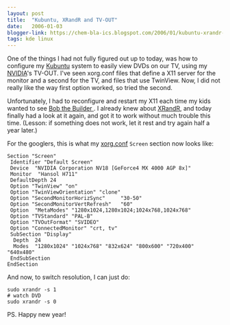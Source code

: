 ```yaml
---
layout: post
title:  "Kubuntu, XRandR and TV-OUT"
date:   2006-01-03
blogger-link: https://chem-bla-ics.blogspot.com/2006/01/kubuntu-xrandr-and-tv-out.html
tags: kde linux
---
```


One of the things I had not fully figured out up to today, was how to configure my [Kubuntu](http://www.kubuntu.org/) system to easily view DVDs on our TV,
using my [NVIDIA](http://www.nvidia.com/)'s TV-OUT. I've seen xorg.conf files that define a X11 server for the monitor and a second for the TV, and files
that use TwinView. Now, I did not really like the way first option worked, so tried the second.

Unfortunately, I had to reconfigure and restart my X11 each time my kids wanted to see [Bob the Builder <i class="fa-solid fa-recycle fa-xs"></i>](https://nl.wikipedia.org/wiki/Bob_de_Bouwer).
I already knew about [XRandR](http://wiki.x.org/X11R6.8.1/doc/Xrandr.3.html), and today finally had a look at it again, and got it to work without much
trouble this time. (Lesson: if something does not work, let it rest and try again half a year later.)

For the googlers, this is what my [xorg.conf](http://wiki.x.org/X11R6.8.0/doc/xorg.conf.5.html) `Screen` section now looks like:

```
Section "Screen"
 Identifier "Default Screen"
 Device  "NVIDIA Corporation NV18 [GeForce4 MX 4000 AGP 8x]"
 Monitor  "Hansol H711"
 DefaultDepth 24
 Option "TwinView" "on"
 Option "TwinViewOrientation" "clone"
 Option "SecondMonitorHorizSync"     "30-50"
 Option "SecondMonitorVertRefresh"   "60"
 Option  "MetaModes" "1280x1024,1280x1024;1024x768,1024x768"
 Option "TVStandard" "PAL-B"
 Option "TVOutFormat" "SVIDEO"
 Option "ConnectedMonitor" "crt, tv"
 SubSection "Display"
  Depth  24
  Modes  "1280x1024" "1024x768" "832x624" "800x600" "720x400" "640x480"
 EndSubSection
EndSection
```

And now, to switch resolution, I can just do:

```shell
sudo xrandr -s 1
# watch DVD
sudo xrandr -s 0
```

PS. Happy new year!
